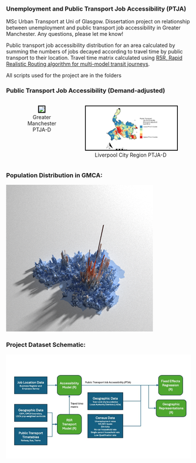 ### Unemployment and Public Transport Job Accessibility (PTJA)
MSc Urban Transport at Uni of Glasgow. Dissertation project on relationship between unemployment and public transport job accessibility in Greater Manchester. Any questions, please let me know!

Public transport job accessibility distribution for an area calculated by summing the numbers of jobs decayed according to travel time by public transport to their location. Travel time matrix calculated using [R5R, Rapid Realistic Routing algorithm for multi-model transit journeys](https://github.com/ipeaGIT/r5r).

All scripts used for the project are in the folders

### Public Transport Job Accessibility (Demand-adjusted)
<div style="display: flex; flex-direction: row;">
  <figure style="margin-right: 20px; text-align: center;">
    <img src="Greater_Manchester_Combined_Authority/Images/PTJA-D.jpeg" width="400" style="border: 2px solid black;">
    <figcaption>Greater Manchester PTJA-D</figcaption>
  </figure>
  <figure style="text-align: center;">
    <img src="Liverpool_City_Region/Images/PTJA_D.jpeg" alt="PTJDA-D" width="400" style="border: 2px solid black;">
    <figcaption>Liverpool City Region PTJA-D</figcaption>
  </figure>
</div>

### Population Distribution in GMCA:
<img src="Greater_Manchester_Combined_Authority/Images/Manch_Pop.png" alt="Pop_dens" width="400">

### Project Dataset Schematic:
<img src="Greater_Manchester_Combined_Authority/Images/Dataset_diagram.jpg" alt="Datasets" width="800">
